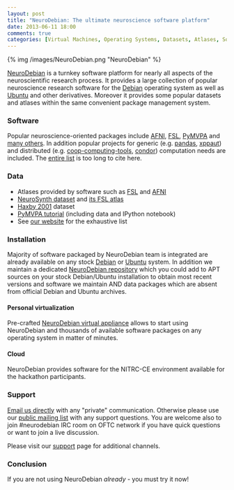 ```yaml
---
layout: post
title: "NeuroDebian: The ultimate neuroscience software platform"
date: 2013-06-11 18:00
comments: true
categories: [Virtual Machines, Operating Systems, Datasets, Atlases, Software, NeuroDebian]
---
```


{% img /images/NeuroDebian.png "NeuroDebian" %}

[NeuroDebian][] is a turnkey software platform for nearly all aspects of the neuroscientific research process.
It provides a large collection of popular neuroscience research software for the [Debian][] operating system as well as [Ubuntu][] and other derivatives.  Moreover it provides some popular datasets and atlases within the same convenient package management system.


<!-- more -->

### Software

Popular neuroscience-oriented packages include [AFNI][], [FSL][], [PyMVPA][] and [many others][software].  In addition popular projects for generic (e.g. [pandas](http://neuro.debian.net/pkgs/python-pandas.html), [xppaut](http://neuro.debian.net/pkgs/xppaut.html)) and distributed (e.g. [coop-computing-tools](http://neuro.debian.net/pkgs/coop-computing-tools.html), [condor](http://neuro.debian.net/pkgs/condor.html)) computation needs are included.  The [entire list][software] is too long to cite here.

### Data

- Atlases provided by software such as [FSL][] and [AFNI][]
- [NeuroSynth dataset][] and [its FSL atlas][NeuroSynth FSL atlas]
- [Haxby 2001][] dataset
- [PyMVPA tutorial][] (including data and IPython notebook)
- See [our website][data] for the exhaustive list

### Installation

Majority of software packaged by NeuroDebian team is integrated are already available on any stock [Debian][] or [Ubuntu][] system.  In addition we maintain a dedicated [NeuroDebian repository](http://neuro.debian.net/#get-neurodebian) which you could add to APT sources on your stock Debian/Ubuntu installation to obtain most recent versions and software we maintain AND data packages which are absent from official Debian and Ubuntu archives.

#### Personal virtualization

Pre-crafted [NeuroDebian virtual appliance][virtual machine] allows to start using NeuroDebian and thousands of available software packages on any operating system in matter of minutes.

#### Cloud

NeuroDebian provides software for the NITRC-CE environment available for the hackathon participants.

### Support

[Email us directly](mailto:team@neuro.debian.net) with any "private" communication.  Otherwise please use our [public mailing list][neurodebian-users] with any support questions.
You are welcome also to join #neurodebian IRC room on OFTC network if you have quick questions or want to join a live discussion.

Please visit our [support][] page for additional channels.

### Conclusion

If you are not using NeuroDebian *already* - you must try it now!

[NeuroDebian]: http://neuro.debian.net
[Debian]: http://www.debian.org
[Ubuntu]: http://www.ubuntu.com
[nitrc]: http://www.nitrc.org
[virtual machine]: http://neuro.debian.net/vm.html
[virtual machine installation instructions]: http://neuro.debian.net/vm.html#installation
[software]: http://neuro.debian.net/pkgs.html
[data]: http://neuro.debian.net/pkglists/toc_pkgs_for_release_data.html
[support]: http://neuro.debian.net/about.html#chap-contacts

<!-- some packages work mentioning -->

[AFNI]: http://neuro.debian.net/pkgs/afni.html
[FSL]: http://neuro.debian.net/pkgs/fsl.html
[PyMVPA]: http://neuro.debian.net/pkgs/python-mvpa2.html
[PyMVPA tutorial]: http://neuro.debian.net/pkgs/python-mvpa2-tutorialdata.html
[Haxby 2001]: http://neuro.debian.net/pkgs/haxby2001-faceobject.html
[NeuroSynth dataset]: http://neuro.debian.net/pkgs/neurosynth-dataset.html
[NeuroSynth FSL atlas]: http://neuro.debian.net/pkgs/fsl-neurosynth-atlas.html

[neurodebian-users]: http://lists.alioth.debian.org/mailman/listinfo/neurodebian-users
[neurodebian-devel]: http://lists.alioth.debian.org/mailman/listinfo/neurodebian-devel
[neurodebian-upstream]: http://lists.alioth.debian.org/mailman/listinfo/neurodebian-upstream
